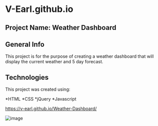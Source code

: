 # V-Earl.github.io



## Project Name: Weather Dashboard

## General Info

This project is for the purpose of creating a weather dashboard that will display the current weather and 5 day forecast.


## Technologies

This project was created using:

*HTML
*CSS
*jQuery
*Javascript

https://v-earl.github.io/Weather-Dashboard/

![image](https://user-images.githubusercontent.com/57978129/75040611-97f22f80-5480-11ea-934f-674c3179420b.png)
